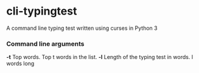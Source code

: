 # cli-typingtest
A command line typing test written using curses in Python 3

### Command line arguments
**-t** Top words. Top t words in the list.
**-l** Length of the typing test in words. l words long